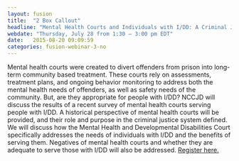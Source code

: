 ```yaml
---
layout: fusion
title:  "2 Box Callout"
headline: "Mental Health Courts and Individuals with I/DD: A Criminal Justice Solution?"
webdate: "Thursday, July 28 from 1:30 – 3:00 pm EDT"
date:   2015-08-20 09:09:59
categories: fusion-webinar-3-no
---
```

Mental health courts were created to divert offenders from prison into long-term community based treatment. These courts rely on assessments, treatment plans, and ongoing behavior monitoring to address both the mental health needs of offenders, as well as safety needs of the community. But, are they appropriate for people with I/DD? NCCJD will discuss the results of a recent survey of mental health courts serving people with I/DD. A historical perspective of mental health courts will be provided, and their role and purpose in the criminal justice system defined. We will discuss how the Mental Health and Developmental Disabilities Court specifically addresses the needs of individuals with I/DD and the benefits of serving them. Negatives of mental health courts and whether they are adequate to serve those with I/DD will also be addressed. <a href="http://bit.ly/21kWFcs">Register here.</a>